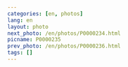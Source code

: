 ```yaml
---
categories: [en, photos]
lang: en
layout: photo
next_photo: /en/photos/P0000234.html
picname: P0000235
prev_photo: /en/photos/P0000236.html
tags: []
---
```

